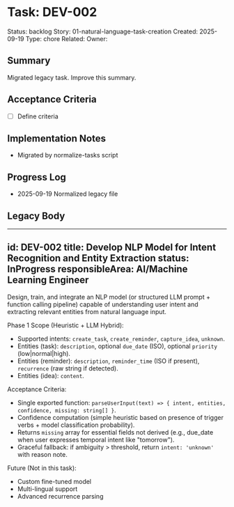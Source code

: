 # Task: DEV-002
Status: backlog
Story: 01-natural-language-task-creation
Created: 2025-09-19
Type: chore
Related:
Owner:

## Summary
Migrated legacy task. Improve this summary.

## Acceptance Criteria
- [ ] Define criteria

## Implementation Notes
- Migrated by normalize-tasks script

## Progress Log
- 2025-09-19 Normalized legacy file

## Legacy Body

---
id: DEV-002
title: Develop NLP Model for Intent Recognition and Entity Extraction
status: InProgress
responsibleArea: AI/Machine Learning Engineer
---
Design, train, and integrate an NLP model (or structured LLM prompt + function calling pipeline) capable of understanding user intent and extracting relevant entities from natural language input.

Phase 1 Scope (Heuristic + LLM Hybrid):
- Supported intents: `create_task`, `create_reminder`, `capture_idea`, `unknown`.
- Entities (task): `description`, optional `due_date` (ISO), optional `priority` (low|normal|high).
- Entities (reminder): `description`, `reminder_time` (ISO if present), `recurrence` (raw string if detected).
- Entities (idea): `content`.

Acceptance Criteria:
- Single exported function: `parseUserInput(text) => { intent, entities, confidence, missing: string[] }`.
- Confidence computation (simple heuristic based on presence of trigger verbs + model classification probability).
- Returns `missing` array for essential fields not derived (e.g., due_date when user expresses temporal intent like "tomorrow").
- Graceful fallback: if ambiguity > threshold, return `intent: 'unknown'` with reason note.

Future (Not in this task):
- Custom fine-tuned model
- Multi-lingual support
- Advanced recurrence parsing
